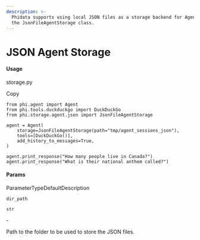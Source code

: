 ```yaml
---
description: >-
  Phidata supports using local JSON files as a storage backend for Agents using
  the JsonFileAgentStorage class.
---
```


# JSON Agent Storage

#### Usage <a href="#usage" id="usage"></a>

storage.py

Copy

```
from phi.agent import Agent
from phi.tools.duckduckgo import DuckDuckGo
from phi.storage.agent.json import JsonFileAgentStorage

agent = Agent(
    storage=JsonFileAgentStorage(path="tmp/agent_sessions_json"),
    tools=[DuckDuckGo()],
    add_history_to_messages=True,
)

agent.print_response("How many people live in Canada?")
agent.print_response("What is their national anthem called?")
```

#### [​](https://docs.phidata.com/storage/json#params)Params <a href="#params" id="params"></a>

ParameterTypeDefaultDescription

`dir_path`

`str`

\-

Path to the folder to be used to store the JSON files.
